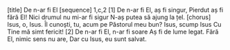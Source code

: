 [title] De n-ar fi El
[sequence] 1,c,2
[1]
De n-ar fi El, aș fi singur,
Pierdut aș fi fără El!
Nici drumul nu mi-ar fi sigur
N-aș putea să ajung la țel.
[chorus]
Isus, o, Isus.
Îl cunoști, tu, acum pe Păstorul meu bun?
Isus, scump Isus
Cu Tine mă simt fericit!
[2]
De n-ar fi El, n-ar fi soare
Aș fi de lume legat.
Fără El, nimic sens nu are,
Dar cu Isus, eu sunt salvat.

